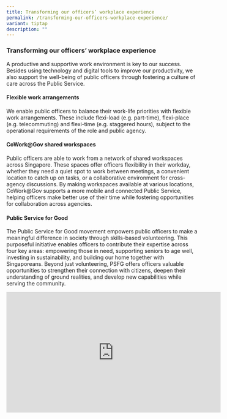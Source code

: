```yaml
---
title: Transforming our officers’ workplace experience
permalink: /transforming-our-officers-workplace-experience/
variant: tiptap
description: ""
---
```

<h3><strong>Transforming our officers’ workplace experience</strong>&nbsp;</h3>
<p>A productive and supportive work environment is key to our success. Besides
using technology and digital tools to improve our productivity, we also
support the well-being of public officers through fostering a culture of
care across the Public Service.&nbsp;</p>
<h4>Flexible work arrangements</h4>
<p>We enable public officers to balance their work-life priorities with flexible
work arrangements. These include flexi-load (e.g. part-time), flexi-place
(e.g. telecommuting) and flexi-time (e.g. staggered hours), subject to
the operational requirements of the role and public agency.</p>
<h4>CoWork@Gov shared workspaces</h4>
<p>Public officers are able to work from a network of shared workspaces across
Singapore. These spaces offer officers flexibility in their workday, whether
they need a quiet spot to work between meetings, a convenient location
to catch up on tasks, or a collaborative environment for cross-agency discussions.
By making workspaces available at various locations, CoWork@Gov supports
a more mobile and connected Public Service, helping officers make better
use of their time while fostering opportunities for collaboration across
agencies.</p>
<h4>Public Service for Good</h4>
<p>The Public Service for Good movement empowers public officers to make
a meaningful difference in society through skills-based volunteering. This
purposeful initiative enables officers to contribute their expertise across
four key areas: empowering those in need, supporting seniors to age well,
investing in sustainability, and building our home together with Singaporeans.
Beyond just volunteering, PSFG offers officers valuable opportunities to
strengthen their connection with citizens, deepen their understanding of
ground realities, and develop new capabilities while serving the community.</p>
<div class="iframe-wrapper">
<iframe height="315" width="560" allowfullscreen="true" frameborder="0" src="https://www.youtube.com/embed/lIoH5emx7gA?si=8jtSnV1aGnlj6BuG"></iframe>
</div>
<p></p>